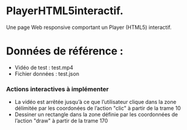 # PlayerHTML5interactif.
Une page Web responsive comportant un Player (HTML5) interactif.

# Données de référence :
  * Vidéo de test : test.mp4
  * Fichier données : test.json

### Actions interactives à implémenter 
  * La vidéo est arrêtée jusqu’à ce que l’utilisateur clique dans la zone délimitée par les coordonées de l’action "clic" à partir de la trame 10
  * Dessiner un rectangle dans la zone définie par les coordonnées de l’action "draw" à partir de la trame 170
